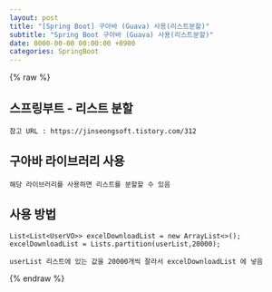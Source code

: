 ```yaml
---  
layout: post  
title: "[Spring Boot] 구아바 (Guava) 사용(리스트분할)"  
subtitle: "Spring Boot 구아바 (Guava) 사용(리스트분할)"  
date: 0000-00-00 00:00:00 +0900  
categories: SpringBoot  
---  
```

{% raw %}  
## 스프링부트 - 리스트 분할  
  
	참고 URL : https://jinseongsoft.tistory.com/312  
  
## 구아바 라이브러리 사용  
	해당 라이브러리를 사용하면 리스트를 분할할 수 있음  
  
## 사용 방법  
	List<List<UserVO>> excelDownloadList = new ArrayList<>();  
	excelDownloadList = Lists.partition(userList,20000);  
  
	userList 리스트에 있는 값을 20000개씩 잘라서 excelDownloadList 에 넣음                                                                                                                                                                                                                                                        
{% endraw %}